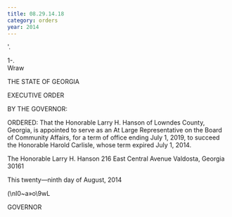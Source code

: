 ```yaml
---
title: 08.29.14.18
category: orders
year: 2014
---
```

'.

   

1-.
\
Wraw

THE STATE OF GEORGIA

EXECUTIVE ORDER

BY THE GOVERNOR:

ORDERED: That the Honorable Larry H. Hanson of Lowndes County, Georgia,
is appointed to serve as an At Large Representative on the Board of
Community Affairs, for a term of office ending July 1, 2019, to
succeed the Honorable Harold Carlisle, whose term expired July 1,
2014.

The Honorable Larry H. Hanson
216 East Central Avenue
Valdosta, Georgia 30161

This twenty—ninth day of August, 2014

(\nI0~a»o\9wL

GOVERNOR

